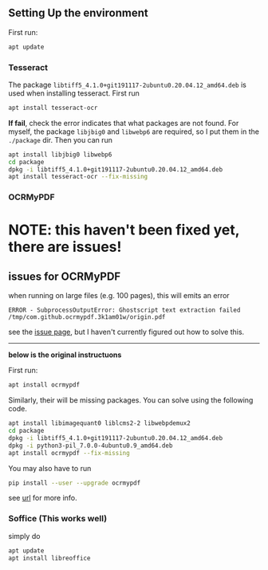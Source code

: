 ## Setting Up the environment
First run:
```bash
apt update
```

### Tesseract
The package `libtiff5_4.1.0+git191117-2ubuntu0.20.04.12_amd64.deb` is used when installing tesseract. First run
```bash
apt install tesseract-ocr
```
**If fail**, check the error indicates that what packages are not found. For myself, the package `libjbig0` and `libwebp6` are required, so I put them in the `./package` dir. Then you can run
```bash
apt install libjbig0 libwebp6
cd package
dpkg -i libtiff5_4.1.0+git191117-2ubuntu0.20.04.12_amd64.deb
apt install tesseract-ocr --fix-missing
```

### OCRMyPDF

# NOTE: this haven't been fixed yet, there are issues!

## issues for OCRMyPDF
when running on large files (e.g. 100 pages), this will emits an error
```
ERROR - SubprocessOutputError: Ghostscript text extraction failed
/tmp/com.github.ocrmypdf.3k1am01w/origin.pdf
```
see the [issue page](https://github.com/ocrmypdf/OCRmyPDF/issues/750), but I haven't currently figured out how to solve this.

---
**below is the original instructuons**

First run:
```bash
apt install ocrmypdf
```

Similarly, their will be missing packages. You can solve using the following code.
```bash
apt install libimagequant0 liblcms2-2 libwebpdemux2
cd package
dpkg -i libtiff5_4.1.0+git191117-2ubuntu0.20.04.12_amd64.deb
dpkg -i python3-pil_7.0.0-4ubuntu0.9_amd64.deb
apt install ocrmypdf --fix-missing
```
You may also have to run
```bash
pip install --user --upgrade ocrmypdf
```

see [url](https://github.com/ocrmypdf/OCRmyPDF/issues/750) for more info.

### Soffice (This works well)
simply do
```bash
apt update
apt install libreoffice
```